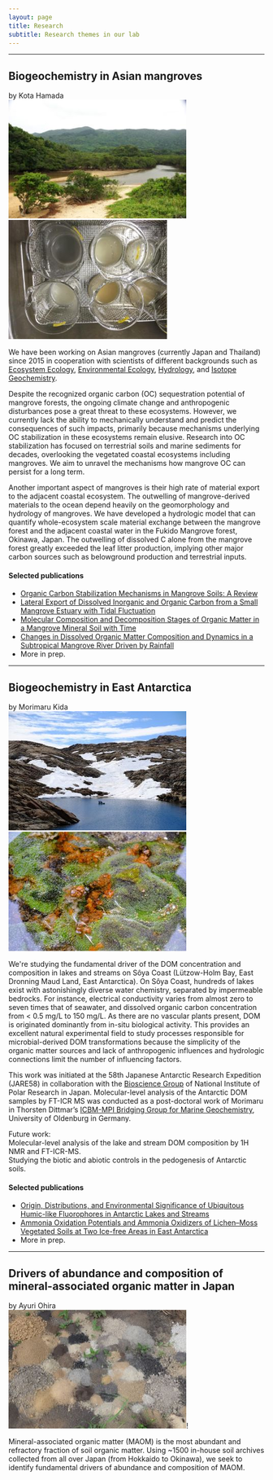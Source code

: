 ```yaml
---
layout: page
title: Research
subtitle: Research themes in our lab 
---
```

***
## Biogeochemistry in Asian mangroves
by Kota Hamada  
![Fukido mangrove](/assets/img/Fukido.jpg)![Fukido soil](/assets/img/Fukidosoil.jpg)

We have been working on Asian mangroves (currently Japan and Thailand) since 2015 in cooperation with scientists of different backgrounds such as [Ecosystem Ecology](https://www.green.gifu-u.ac.jp/~ohtsuka_lab/top.html), [Environmental Ecology](http://www.waseda.jp/sem-e2-lab/members.html), [Hydrology](https://hydro-takeon.jp/), and [Isotope Geochemistry](https://www.nies.go.jp/researchers-e/204664.html).

Despite the recognized organic carbon (OC) sequestration potential of mangrove forests, the ongoing climate change and anthropogenic disturbances pose a great threat to these ecosystems. However, we currently lack the ability to mechanically understand and predict the consequences of such impacts, primarily because mechanisms underlying OC stabilization in these ecosystems remain elusive. Research into OC stabilization has focused on terrestrial soils and marine sediments for decades, overlooking the vegetated coastal ecosystems including mangroves. We aim to unravel the mechanisms how mangrove OC can persist for a long term.

Another important aspect of mangroves is their high rate of material export to the adjacent coastal ecosystem. The outwelling of mangrove-derived materials to the ocean depend heavily on the geomorphology and hydrology of mangroves. We have developed a hydrologic model that can quantify whole-ecosystem scale material exchange between the mangrove forest and the adjacent coastal water in the Fukido Mangrove forest, Okinawa, Japan. The outwelling of dissolved C alone from the mangrove forest greatly exceeded the leaf litter production, implying other major carbon sources such as belowground production and terrestrial inputs.

#### Selected publications
* [Organic Carbon Stabilization Mechanisms in Mangrove Soils: A Review](https://doi.org/10.3390/f11090981)
* [Lateral Export of Dissolved Inorganic and Organic Carbon from a Small Mangrove Estuary with Tidal Fluctuation](https://www.mdpi.com/1999-4907/11/10/1041)
* [Molecular Composition and Decomposition Stages of Organic Matter in a Mangrove Mineral Soil with Time](https://doi.org/10.1016/j.ecss.2019.106478)
* [Changes in Dissolved Organic Matter Composition and Dynamics in a Subtropical Mangrove River Driven by Rainfall](https://doi.org/10.1016/j.ecss.2019.04.029)
* More in prep.

***
## Biogeochemistry in East Antarctica
by Morimaru Kida  
![L. Nyorai](/assets/img/DSCF6864_如来池.jpg)![Yukidori Valley moss](/assets/img/DSCF7253.jpg)

We're studying the fundamental driver of the DOM concentration and composition in lakes and streams on Sôya Coast (Lützow-Holm Bay, East Dronning Maud Land, East Antarctica).
On Sôya Coast, hundreds of lakes exist with astonishingly diverse water chemistry, separated by impermeable bedrocks. For instance, electrical conductivity varies from almost zero to seven times that of seawater, and dissolved organic carbon concentration from < 0.5 mg/L to 150 mg/L. As there are no vascular plants present, DOM is originated dominantly from in-situ biological activity. This provides an excellent natural experimental field to study processes responsible for microbial-derived DOM transformations because the simplicity of the organic matter sources and lack of anthropogenic influences and hydrologic connections limit the number of influencing factors.

This work was initiated at the 58th Japanese Antarctic Research Expedition (JARE58) in collaboration with the [Bioscience Group](https://www.nipr.ac.jp/english/research/group/biology.html) of National Institute of Polar Research in Japan. Molecular-level analysis of the Antarctic DOM samples by FT-ICR MS was conducted as a post-doctoral work of Morimaru in Thorsten Dittmar’s [ICBM-MPI Bridging Group for Marine Geochemistry](https://uol.de/en/icbm/marine-geochemistry), University of Oldenburg in Germany.

Future work:  
Molecular-level analysis of the lake and stream DOM composition by 1H NMR and FT-ICR-MS.  
Studying the biotic and abiotic controls in the pedogenesis of Antarctic soils.  

#### Selected publications
* [Origin, Distributions, and Environmental Significance of Ubiquitous Humic-like Fluorophores in Antarctic Lakes and Streams](https://doi.org/10.1016/j.watres.2019.114901)
* [Ammonia Oxidation Potentials and Ammonia Oxidizers of Lichen–Moss Vegetated Soils at Two Ice-free Areas in East Antarctica](https://www.jstage.jst.go.jp/article/jsme2/35/1/35_ME19126/_article)
* More in prep.


***
## Drivers of abundance and composition of mineral-associated organic matter in Japan
by Ayuri Ohira  
![Soils](/assets/img/DSCF0003_350.jpg)!

Mineral-associated organic matter (MAOM) is the most abundant and refractory fraction of soil organic matter.
Using ~1500 in-house soil archives collected from all over Japan (from Hokkaido to Okinawa), we seek to identify fundamental drivers of abundance and composition of MAOM.
